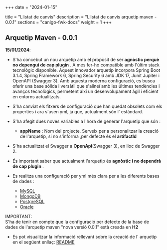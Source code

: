 +++
date        = "2024-01-15"

title       = "Llistat de canvis"
description = "Llistat de canvis arquetip maven - 0.0.1"
sections    = "canigo-fwk-docs"
weight		= 1
+++

## Arquetip Maven - 0.0.1

**15/01/2024**:
- S'ha concebut un nou arquetip amb el propòsit de ser **agnòstic perquè no depengui  de cap plugin** .
  A més fer-ho compatible amb l'últim stack tecnològic disponible.
  Aquest innovador arquetip incorpora Spring Boot 3.1.4, Spring Framework 6, Spring Security 6 amb JDK 17, 
  Junit Jupiter i OpenAPI (Swagger 3). Amb aquesta moderna configuració, 
  es busca oferir una base sòlida i versàtil que s'alineï amb les últimes tendències i avanços tecnològics, 
  permetent així un desenvolupament àgil i eficient en entorns actualitzats.
- S'ha canviat els fitxers de configuració que han quedat obsolets com els properties i ara s'usen yml, ja que, actualment són l' estàndard.
- S'ha afegit dues noves variables a l'hora de generar l'arquetip que són :

  - **appName** :    Nom del projecte.
                     Serveix per a personalitzar la creació de l'arquetip, si no s'informa ,per defecte és el **artifactId**

- S'ha actualitzat el Swagger a **OpenApi**(Swagger 3), en lloc de Swagger 2.
- És important saber que actualment l'arquetip és **agnòstic i no dependrà de cap plugin** .
- Es realitza una configuració per yml més clara per a les diferents bases de dades :
  - [MySQL](/guies/2023-01-15-Guia-actualizacio-del-projecte-per-a-implementar-MYSQL)
  - [MongoDB](/guies/2023-01-15-Guia-actualizacio-del-projecte-per-a-implementar-MONGODB)
  - [PostgreSQL](/guies/2023-01-15-Guia-actualizacio-del-projecte-per-a-implementar-POSTGRESQL)
  - [Oracle](/guies/2023-01-15-Guia-actualizacio-del-projecte-per-a-implementar-ORACLE)

<div class="message information">
IMPORTANT: <br>
S'ha de tenir en compte que la configuració per defecte de la base de dades de l'arquetip maven
"nova versió 0.0.1" està creada en <b>H2 </b>
</div>

- Es pot visualitzar la informació rellevant sobre la creació de l' arquetip en el següent enllaç:
[README](/plataformes/canigo/entorn-de-desenvolupament/arquetip-maven/nova-versio/0.0.1/documentacio)
